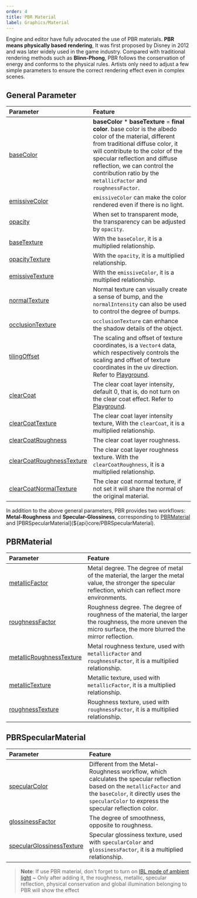 ```yaml
---
order: 4
title: PBR Material
label: Graphics/Material
---
```


Engine and editor have fully advocated the use of PBR materials. **PBR means physically based rendering**, It was first proposed by Disney in 2012 and was later widely used in the game industry. Compared with traditional rendering methods such as **Blinn-Phong**, PBR follows the conservation of energy and conforms to the physical rules. Artists only need to adjust a few simple parameters to ensure the correct rendering effect even in complex scenes.

<playground src="pbr-helmet.ts"></playground>

## General Parameter

| Parameter | Feature |
| :-- | :-- |
| [baseColor](${api}core/PBRBaseMaterial#baseColor) | **baseColor** \* **baseTexture** = **final color**. base color is the albedo color of the material, different from traditional diffuse color, it will contribute to the color of the specular reflection and diffuse reflection, we can control the contribution ratio by the `metallicFactor` and `roughnessFactor`. |
| [emissiveColor](${api}core/PBRBaseMaterial#emissiveColor) | `emissiveColor` can make the color rendered even if there is no light. |
| [opacity](${api}core/PBRBaseMaterial#opacity) | When set to transparent mode, the transparency can be adjusted by `opacity`. |
| [baseTexture](${api}core/PBRBaseMaterial#baseTexture) | With the `baseColor`, it is a multiplied relationship. |
| [opacityTexture](${api}core/PBRBaseMaterial#opacityTexture) | With the `opacity`, it is a multiplied relationship. |
| [emissiveTexture](${api}core/PBRBaseMaterial#emissiveTexture) | With the `emissiveColor`, it is a multiplied relationship. |
| [normalTexture](${api}core/PBRBaseMaterial#normalTexture) | Normal texture can visually create a sense of bump, and the `normalIntensity` can also be used to control the degree of bumps. |
| [occlusionTexture](${api}core/PBRBaseMaterial#occlusionTexture) | `occlusionTexture` can enhance the shadow details of the object. |
| [tilingOffset](${api}core/PBRBaseMaterial#tilingOffset) | The scaling and offset of texture coordinates, is a `Vector4` data, which respectively controls the scaling and offset of texture coordinates in the uv direction. Refer to [Playground](${examples}tiling-offset).|
| [clearCoat](${api}core/PBRBaseMaterial#clearCoat) | The clear coat layer intensity, default 0, that is, do not turn on the clear coat effect. Refer to [Playground](${examples}pbr-clearcoat).|
| [clearCoatTexture](${api}core/PBRBaseMaterial#clearCoatTexture) | The clear coat layer intensity texture, With the `clearCoat`, it is a multiplied relationship. |
| [clearCoatRoughness](${api}core/PBRBaseMaterial#clearCoatRoughness) | The clear coat layer roughness.|
| [clearCoatRoughnessTexture](${api}core/PBRBaseMaterial#clearCoatRoughnessTexture) | The clear coat layer roughness texture. With the `clearCoatRoughness`, it is a multiplied relationship. |
| [clearCoatNormalTexture](${api}core/PBRBaseMaterial#clearCoatNormalTexture) | The clear coat normal texture, if not set it will share the normal of the original material. |

In addition to the above general parameters, PBR provides two workflows: **Metal-Roughness** and **Specular-Glossiness**, corresponding to [PBRMaterial](${api}core/PBRMaterial) and [PBRSpecularMaterial](${api}core/PBRSpecularMaterial).

## PBRMaterial

| Parameter | Feature |
| :-- | :-- |
| [metallicFactor](${api}core/PBRMaterial#metallicFactor) | Metal degree. The degree of metal of the material, the larger the metal value, the stronger the specular reflection, which can reflect more environments. |
| [roughnessFactor](${api}core/PBRMaterial#roughnessFactor) | Roughness degree. The degree of roughness of the material, the larger the roughness, the more uneven the micro surface, the more blurred the mirror reflection. |
| [metallicRoughnessTexture](${api}core/PBRMaterial#metallicRoughnessTexture) | Metal roughness texture, used with `metallicFactor` and `roughnessFactor`, it is a multiplied relationship. |
| [metallicTexture](${api}core/PBRMaterial#metallicTexture) | Metallic texture, used with `metallicFactor`, it is a multiplied relationship. |
| [roughnessTexture](${api}core/PBRMaterial#roughnessTexture) | Roughness texture, used with `roughnessFactor`, it is a multiplied relationship. |

<playground src="pbr-base.ts"></playground>

## PBRSpecularMaterial

| Parameter | Feature |
| :-- | :-- |
| [specularColor](${api}core/PBRSpecularMaterial#specularColor) | Different from the Metal-Roughness workflow, which calculates the specular reflection based on the `metallicFactor` and the `baseColor`, it directly uses the `specularColor` to express the specular reflection color. |
| [glossinessFactor](${api}core/PBRSpecularMaterial#glossinessFactor) | The degree of smoothness, opposite to roughness. |
| [specularGlossinessTexture](${api}core/PBRSpecularMaterial#specularGlossinessTexture) | Specular glossiness texture, used with `specularColor` and `glossinessFactor`, it is a multiplied relationship. |

> **Note**: If use PBR material, don't forget to turn on [IBL mode of ambient light](${docs}ambient-light#ibl) ~ Only after adding it, the roughness, metallic, specular reflection, physical conservation and global illumination belonging to PBR will show the effect